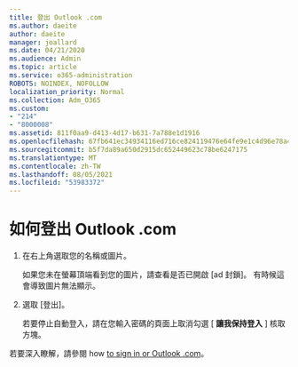 ```yaml
---
title: 登出 Outlook .com
ms.author: daeite
author: daeite
manager: joallard
ms.date: 04/21/2020
ms.audience: Admin
ms.topic: article
ms.service: o365-administration
ROBOTS: NOINDEX, NOFOLLOW
localization_priority: Normal
ms.collection: Adm_O365
ms.custom:
- "214"
- "8000008"
ms.assetid: 811f0aa9-d413-4d17-b631-7a788e1d1916
ms.openlocfilehash: 67fb641ec34934116ed716ce824119476e64fe9e1c4d96e78a4d022f799763e5
ms.sourcegitcommit: b5f7da89a650d2915dc652449623c78be6247175
ms.translationtype: MT
ms.contentlocale: zh-TW
ms.lasthandoff: 08/05/2021
ms.locfileid: "53983372"
---
```

# <a name="how-to-sign-out-of-outlookcom"></a>如何登出 Outlook .com

1. 在右上角選取您的名稱或圖片。

    如果您未在螢幕頂端看到您的圖片，請查看是否已開啟 [ad 封鎖]。 有時候這會導致圖片無法顯示。

2. 選取 [登出]。

    若要停止自動登入，請在您輸入密碼的頁面上取消勾選 [ **讓我保持登入** ] 核取方塊。

若要深入瞭解，請參閱 how [to sign in or Outlook .com](https://support.office.com/article/e08eb8ac-ac27-49f4-a400-a47311e1ee7e?wt.mc_id=Office_Outlook_com_Alchemy)。
  